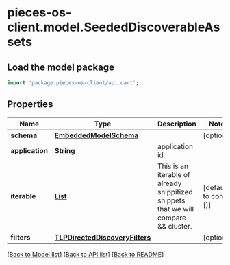 # pieces-os-client.model.SeededDiscoverableAssets

## Load the model package
```dart
import 'package:pieces-os-client/api.dart';
```

## Properties
Name | Type | Description | Notes
------------ | ------------- | ------------- | -------------
**schema** | [**EmbeddedModelSchema**](EmbeddedModelSchema.md) |  | [optional] 
**application** | **String** | application id. | 
**iterable** | [**List<SeededDiscoverableAsset>**](SeededDiscoverableAsset.md) | This is an iterable of already snippitized snippets that we will compare && cluster. | [default to const []]
**filters** | [**TLPDirectedDiscoveryFilters**](TLPDirectedDiscoveryFilters.md) |  | [optional] 

[[Back to Model list]](../README.md#documentation-for-models) [[Back to API list]](../README.md#documentation-for-api-endpoints) [[Back to README]](../README.md)


